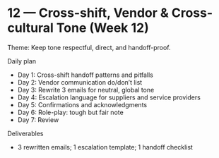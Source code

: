 # 12 — Cross-shift, Vendor & Cross-cultural Tone (Week 12)

Theme: Keep tone respectful, direct, and handoff-proof.

Daily plan
- Day 1: Cross-shift handoff patterns and pitfalls
- Day 2: Vendor communication do/don’t list
- Day 3: Rewrite 3 emails for neutral, global tone
- Day 4: Escalation language for suppliers and service providers
- Day 5: Confirmations and acknowledgments
- Day 6: Role-play: tough but fair note
- Day 7: Review

Deliverables
- 3 rewritten emails; 1 escalation template; 1 handoff checklist
